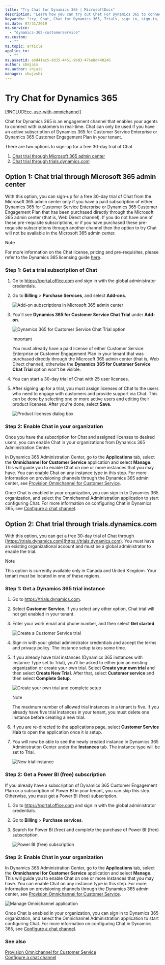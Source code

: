 ```yaml
---
title: "Try Chat for Dynamics 365 | MicrosoftDocs"
description: "Learn how you can try out Chat For Dynamics 365 to connect and engage with your customers in real time."
keywords: "try, Chat, Chat for Dynamics 365, Trials, sign in, sign-in, login"
ms.date: 07/31/2019
ms.service:
  - "dynamics-365-customerservice"
ms.custom:
  - ""
ms.topic: article
applies_to:
  - ""
ms.assetid: ebd41ac5-dd35-4451-9bd3-476e8d440246
author: sbmjais
ms.author: shjais
manager: shujoshi
---
```


# Try Chat for Dynamics 365

[!INCLUDE[cc-use-with-omnichannel](../includes/cc-use-with-omnichannel.md)]

Chat for Dynamics 365 is an engagement channel that enables your agents to connect with customers in real-time. Chat can only be used if you have an active subscription of Dynamics 365 for Customer Service Enterprise or Dynamics 365 Customer Engagement Plan in your tenant.

There are two options to sign-up for a free 30-day trial of Chat. 
1. [Chat trial through Microsoft 365 admin center](#option-1-chat-trial-through-microsoft-365-admin-center)
2. [Chat trial through trials.dynamics.com](#option-2-chat-trial-through-trialsdynamicscom)

## Option 1: Chat trial through Microsoft 365 admin center

With this option, you can sign-up for a free 30-day trial of Chat from the Microsoft 365 admin center only if you have a paid subscription of either Dynamics 365 for Customer Service Enterprise or Dynamics 365 Customer Engagement Plan that has been purchased directly through the Microsoft 365 admin center (that is, Web Direct channel). If you do not have one of these pre-requisite subscriptions, or if you have purchased these pre-requisite subscriptions through another channel then the option to try Chat will not be available in the Microsoft 365 admin center.

> [!NOTE]
> For more information on the Chat license, pricing and pre-requisites, please refer to the Dynamics 365 licensing guide [here](https://go.microsoft.com/fwlink/p/?LinkId=866544).

### Step 1: Get a trial subscription of Chat

1. Go to <https://portal.office.com> and sign in with the global administrator credentials. 

2. Go to **Billing** > **Purchase Services**, and select **Add-ons**. 

    ![Add-on subscriptions in Microsoft 365 admin center](media/add-on-subscriptions.png "Add-on subscriptions in Microsoft 365 admin center")

3. You'll see **Dynamics 365 for Customer Service Chat Trial** under **Add-on**. 
    
    ![Dynamics 365 for Customer Service Chat Trial option](media/chat-add-on.png "Dynamics 365 for Customer Service Chat Trial option")
    
    > [!IMPORTANT]
    > You must already have a paid license of either Customer Service Enterprise or Customer Engagement Plan in your tenant that was purchased directly through the Microsoft 365 admin center (that is, Web Direct channel), otherwise the **Dynamics 365 for Customer Service Chat Trial** option won't be visible.

4. You can start a 30-day trial of Chat with 25 user licenses.

5. After signing up for a trial, you must assign licenses of Chat to the users who need to engage with customers and provide support via Chat. This can be done by selecting one or more active users and editing their product licenses. After you're done, select **Save**.

    ![Product licenses dialog box](media/product-licenses-dialog-box.png "Product licenses dialog box")

### Step 2: Enable Chat in your organization

Once you have the subscription for Chat and assigned licenses to desired users, you can enable Chat in your organizations from Dynamics 365 Administration Center. 

In Dynamics 365 Administration Center, go to the **Applications** tab, select the **Omnichannel for Customer Service** application and select **Manage**. This will guide you to enable Chat on one or more instances that you may have. You can enable Chat on any instance type in this step. For more information on provisioning channels through the Dynamics 365 admin center, see [Provision Omnichannel for Customer Service](administrator/omnichannel-provision-license.md).

Once Chat is enabled in your organization, you can sign in to Dynamics 365 organization, and select the Omnichannel Administration application to start configuring Chat. For more information on configuring Chat in Dynamics 365, see [Configure a chat channel](administrator/set-up-chat-widget.md).

## Option 2: Chat trial through trials.dynamics.com

With this option, you can get a free 30-day trial of Chat through [https://trials.dynamics.com](https://trials.dynamics.com). You must have an existing organizational account and must be a global administrator to enable the trial. 

> [!NOTE]
> This option is currently available only in Canada and United Kingdom. Your tenant must be located in one of these regions. 

### Step 1: Get a Dynamics 365 trial instance

1. Go to <https://trials.dynamics.com>.

2. Select **Customer Service**. If you select any other option, Chat trial will not get enabled in your tenant.

3. Enter your work email and phone number, and then select **Get started**.

    ![Create a Customer Service trial](media/cs-trial.png "Create a Customer Service trial")

4. Sign-in with your global administrator credentials and accept the terms and privacy policy. The instance setup takes some time.

5. If you already have trial instances (Dynamics 365 instances with Instance Type set to Trial), you'll be asked to either join an existing organization or create your own trial. Select **Create your own trial** and then select **Create New Trial**. After that, select **Customer service** and then select **Complete Setup**.

   ![Create your own trial and complete setup](media/create-own-trial.png "Create your own trial and complete setup")

    > [!NOTE]
    > The maximum number of allowed trial instances in a tenant is five. If you already have five trial instances in your tenant, you must delete one instance before creating a new trial.

6.	If you are re-directed to the applications page, select **Customer Service Hub** to open the application once it is setup.

7.	You will now be able to see the newly created instance in Dynamics 365 Administration Center under the **Instances** tab. The instance type will be set to Trial.

    ![New trial instance](media/new-trial-instance.png "New trial instance")

### Step 2: Get a Power BI (free) subscription

If you already have a subscription of Dynamics 365 Customer Engagement Plan or a subscription of Power BI in your tenant, you can skip this step. Otherwise, you must get a Power BI (free) subscription.

1. Go to <https://portal.office.com> and sign in with the global administrator credentials.
 
2. Go to **Billing** > **Purchase services**.
 
3. Search for Power BI (free) and complete the purchase of Power BI (free) subscription.

    ![Power BI (free) subscription](media/powerbi-free.png "Power BI (free) subscription")

### Step 3: Enable Chat in your organization

In Dynamics 365 Administration Center, go to the **Applications** tab, select the **Omnichannel for Customer Service** application and select **Manage**. This will guide you to enable Chat on one or more instances that you may have. You can enable Chat on any instance type in this step. For more information on provisioning channels through the Dynamics 365 admin center, see [Provision Omnichannel for Customer Service](administrator/omnichannel-provision-license.md).

![Manage Omnichannel application](media/manage-oc-application.png "Manage Omnichannel application")

Once Chat is enabled in your organization, you can sign in to Dynamics 365 organization, and select the Omnichannel Administration application to start configuring Chat. For more information on configuring Chat in Dynamics 365, see [Configure a chat channel](administrator/set-up-chat-widget.md).

### See also

[Provision Omnichannel for Customer Service](administrator/omnichannel-provision-license.md)  
[Configure a chat channel](administrator/set-up-chat-widget.md)
